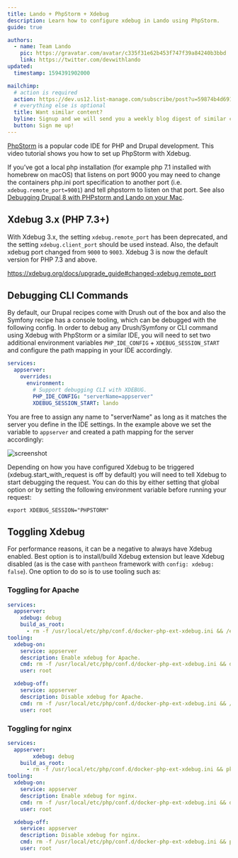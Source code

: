 ```yaml
---
title: Lando + PhpStorm + Xdebug
description: Learn how to configure xdebug in Lando using PhpStorm.
guide: true

authors:
  - name: Team Lando
    pic: https://gravatar.com/avatar/c335f31e62b453f747f39a84240b3bbd
    link: https://twitter.com/devwithlando
updated:
  timestamp: 1594391902000

mailchimp:
  # action is required
  action: https://dev.us12.list-manage.com/subscribe/post?u=59874b4d6910fa65e724a4648&amp;id=613837077f
  # everything else is optional
  title: Want similar content?
  byline: Signup and we will send you a weekly blog digest of similar content to keep you satiated.
  button: Sign me up!
---
```


[PhpStorm](https://www.jetbrains.com/phpstorm/) is a popular code IDE for PHP
and Drupal development. This video tutorial shows you how to set up PhpStorm with Xdebug.

If you’ve got a local php installation (for example php 7.1 installed with homebrew on macOS) that listens on port 9000 you may need to change the containers php.ini port specification to another port (i.e. `xdebug.remote_port=9001`) and tell phpstorm to listen on that port. See also [Debugging Drupal 8 with PHPstorm and Lando on your Mac](https://www.austinprogressivecalendar.com/blog/debugging-drupal8-phpstorm-and-lando-your-mac).

## Xdebug 3.x (PHP 7.3+)
With Xdebug 3.x, the setting `xdebug.remote_port` has been deprecated, and the setting `xdebug.client_port` should be used instead.
Also, the default xdebug port changed from `9000` to `9003`. Xdebug 3 is now the default version for PHP 7.3 and above.

<https://xdebug.org/docs/upgrade_guide#changed-xdebug.remote_port>

## Debugging CLI Commands

By default, our Drupal recipes come with Drush out of the box and also the Symfony recipe has a console tooling, which can be debugged with the following config. In order to debug any Drush/Symfony or CLI command using Xdebug with
PhpStorm or a similar IDE, you will need to set two additional environment variables `PHP_IDE_CONFIG` + `XDEBUG_SESSION_START` and configure the
path mapping in your IDE accordingly.

```yaml
services:
  appserver:
    overrides:
      environment:
        # Support debugging CLI with XDEBUG.
        PHP_IDE_CONFIG: "serverName=appserver"
        XDEBUG_SESSION_START: lando
```

You are free to assign any name to "serverName" as long as it matches the server you define in the IDE settings.
In the example above we set the variable to `appserver` and created a path mapping for the server accordingly:

![screenshot](/images/drush-xdebug-phpstorm.png)

Depending on how you have configured Xdebug to be triggered (xdebug.start_with_request is off by default)
you will need to tell Xdebug to start debugging the request. You can do this by either setting that global
option or by setting the following environment variable before running your request:

```
export XDEBUG_SESSION="PHPSTORM"
```

## Toggling Xdebug
For performance reasons, it can be a negative to always have Xdebug enabled. Best option is to install/build
Xdebug extension but leave Xdebug disabled (as is the case with `pantheon` framework with `config: xdebug: false`).
One option to do so is to use tooling such as:

### Toggling for Apache
```yaml
services:
  appserver:
    xdebug: debug
    build_as_root:
      - rm -f /usr/local/etc/php/conf.d/docker-php-ext-xdebug.ini && /etc/init.d/apache2 reload
tooling:
  xdebug-on:
    service: appserver
    description: Enable xdebug for Apache.
    cmd: rm -f /usr/local/etc/php/conf.d/docker-php-ext-xdebug.ini && docker-php-ext-enable xdebug && /etc/init.d/apache2 reload && echo "Xdebug enabled"
    user: root

  xdebug-off:
    service: appserver
    description: Disable xdebug for Apache.
    cmd: rm -f /usr/local/etc/php/conf.d/docker-php-ext-xdebug.ini && /etc/init.d/apache2 reload && echo "Xdebug disabled"
    user: root
```
                                             
### Toggling for nginx
```yaml   
services:
  appserver:     
        xdebug: debug
    build_as_root:
      - rm -f /usr/local/etc/php/conf.d/docker-php-ext-xdebug.ini && pkill -o -USR2 php-fpm
tooling:
  xdebug-on:
    service: appserver
    description: Enable xdebug for nginx.
    cmd: rm -f /usr/local/etc/php/conf.d/docker-php-ext-xdebug.ini && docker-php-ext-enable xdebug && pkill -o -USR2 php-fpm && echo "Xdebug enabled"
    user: root

  xdebug-off:
    service: appserver
    description: Disable xdebug for nginx.
    cmd: rm -f /usr/local/etc/php/conf.d/docker-php-ext-xdebug.ini && pkill -o -USR2 php-fpm && echo "Xdebug disabled"
    user: root
  ```
